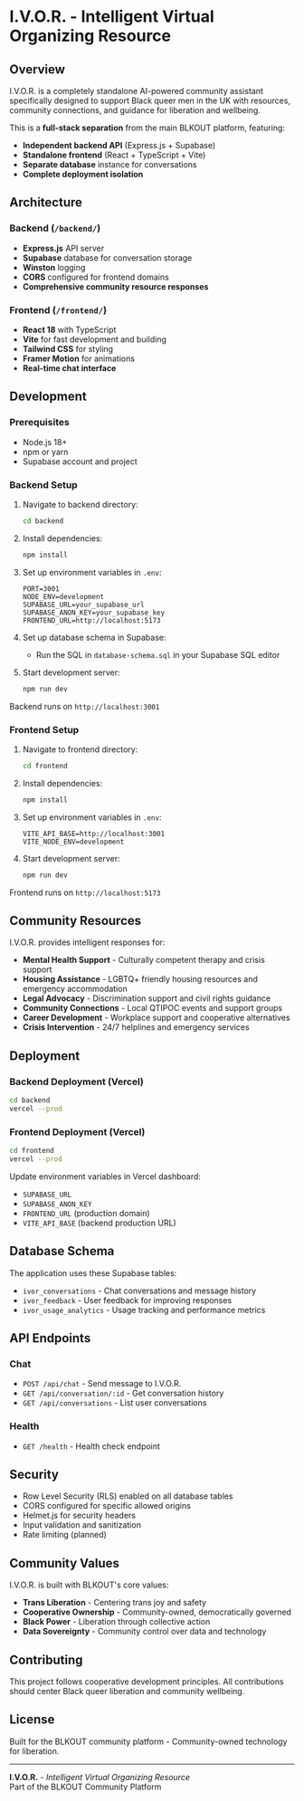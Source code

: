 # I.V.O.R. - Intelligent Virtual Organizing Resource

## Overview

I.V.O.R. is a completely standalone AI-powered community assistant specifically designed to support Black queer men in the UK with resources, community connections, and guidance for liberation and wellbeing.

This is a **full-stack separation** from the main BLKOUT platform, featuring:

- **Independent backend API** (Express.js + Supabase)  
- **Standalone frontend** (React + TypeScript + Vite)
- **Separate database** instance for conversations
- **Complete deployment isolation**

## Architecture

### Backend (`/backend/`)
- **Express.js** API server
- **Supabase** database for conversation storage  
- **Winston** logging
- **CORS** configured for frontend domains
- **Comprehensive community resource responses**

### Frontend (`/frontend/`)  
- **React 18** with TypeScript
- **Vite** for fast development and building
- **Tailwind CSS** for styling
- **Framer Motion** for animations
- **Real-time chat interface**

## Development

### Prerequisites
- Node.js 18+
- npm or yarn
- Supabase account and project

### Backend Setup

1. Navigate to backend directory:
   ```bash
   cd backend
   ```

2. Install dependencies:
   ```bash
   npm install
   ```

3. Set up environment variables in `.env`:
   ```env
   PORT=3001
   NODE_ENV=development
   SUPABASE_URL=your_supabase_url
   SUPABASE_ANON_KEY=your_supabase_key
   FRONTEND_URL=http://localhost:5173
   ```

4. Set up database schema in Supabase:
   - Run the SQL in `database-schema.sql` in your Supabase SQL editor

5. Start development server:
   ```bash
   npm run dev
   ```

Backend runs on `http://localhost:3001`

### Frontend Setup

1. Navigate to frontend directory:
   ```bash
   cd frontend  
   ```

2. Install dependencies:
   ```bash
   npm install
   ```

3. Set up environment variables in `.env`:
   ```env
   VITE_API_BASE=http://localhost:3001
   VITE_NODE_ENV=development
   ```

4. Start development server:
   ```bash
   npm run dev
   ```

Frontend runs on `http://localhost:5173`

## Community Resources

I.V.O.R. provides intelligent responses for:

- **Mental Health Support** - Culturally competent therapy and crisis support
- **Housing Assistance** - LGBTQ+ friendly housing resources and emergency accommodation
- **Legal Advocacy** - Discrimination support and civil rights guidance  
- **Community Connections** - Local QTIPOC events and support groups
- **Career Development** - Workplace support and cooperative alternatives
- **Crisis Intervention** - 24/7 helplines and emergency services

## Deployment

### Backend Deployment (Vercel)

```bash
cd backend
vercel --prod
```

### Frontend Deployment (Vercel)

```bash
cd frontend  
vercel --prod
```

Update environment variables in Vercel dashboard:
- `SUPABASE_URL`
- `SUPABASE_ANON_KEY`  
- `FRONTEND_URL` (production domain)
- `VITE_API_BASE` (backend production URL)

## Database Schema

The application uses these Supabase tables:

- `ivor_conversations` - Chat conversations and message history
- `ivor_feedback` - User feedback for improving responses  
- `ivor_usage_analytics` - Usage tracking and performance metrics

## API Endpoints

### Chat
- `POST /api/chat` - Send message to I.V.O.R.
- `GET /api/conversation/:id` - Get conversation history
- `GET /api/conversations` - List user conversations

### Health
- `GET /health` - Health check endpoint

## Security

- Row Level Security (RLS) enabled on all database tables
- CORS configured for specific allowed origins
- Helmet.js for security headers
- Input validation and sanitization
- Rate limiting (planned)

## Community Values

I.V.O.R. is built with BLKOUT's core values:

- **Trans Liberation** - Centering trans joy and safety
- **Cooperative Ownership** - Community-owned, democratically governed  
- **Black Power** - Liberation through collective action
- **Data Sovereignty** - Community control over data and technology

## Contributing

This project follows cooperative development principles. All contributions should center Black queer liberation and community wellbeing.

## License

Built for the BLKOUT community platform - Community-owned technology for liberation.

---

**I.V.O.R.** - *Intelligent Virtual Organizing Resource*  
Part of the BLKOUT Community Platform